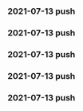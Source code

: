### 2021-07-13 push
### 2021-07-13 push
### 2021-07-13 push
### 2021-07-13 push
### 2021-07-13 push
